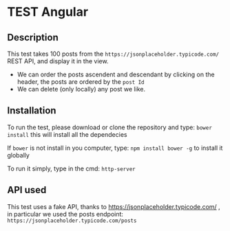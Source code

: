 # TEST Angular
## Description
This test takes 100 posts from the `https://jsonplaceholder.typicode.com/` REST API, and display it in the view. 
- We can order the posts ascendent and descendant by clicking on the header, the posts are ordered by the `post Id`
- We can delete (only locally) any post we like.

## Installation
To run the test, please download or clone the repository and type:
`bower install`
this will install all the dependecies

If `bower` is not install in you computer, type:
`npm install bower -g`
to install it globally

To run it simply, type in the cmd:
`http-server`

## API used
This test uses a fake API, thanks to  https://jsonplaceholder.typicode.com/
, in particular we used the posts endpoint:
`https://jsonplaceholder.typicode.com/posts` 